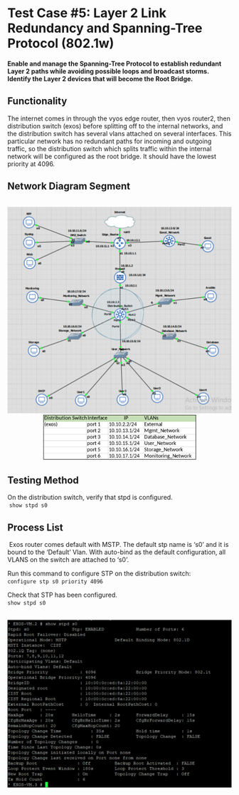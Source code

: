 # Test Case #5: Layer 2 Link Redundancy and Spanning-Tree Protocol (802.1w)  
#### Enable and manage the Spanning-Tree Protocol to establish redundant Layer 2 paths while avoiding possible loops and broadcast storms. Identify the Layer 2 devices that will become the Root Bridge. 


## Functionality
The internet comes in through the vyos edge router, then vyos router2, then distribution switch (exos) before splitting off to the internal networks, and the distribution switch has several vlans attached on several interfaces. 
This particular network has no redundant paths for incoming and outgoing traffic, so the distribution switch which splits traffic within the internal network will be configured as the root bridge. It should have the lowest priority at 4096.
 


## Network Diagram Segment
<br>
<div align="center">
  <img src="../screenshots/t5/diagram5.png" alt="diagram 5" width="700">
</div>
<div align="center">
  <img src="../screenshots/t5/switch_legend.png" alt="switch legend" width="345">
</div>

## Testing Method
On the distribution switch, verify that stpd is configured.  
 `show stpd s0`  


## Process List
 Exos router comes default with MSTP. The default stp name is ‘s0’ and it is bound to the ‘Default’ Vlan. With auto-bind as the default configuration, all VLANS on the switch are attached to ‘s0’.  

Run this command to configure STP on the distribution switch:  
`configure stp s0 priority 4096`  

Check that STP has been configured.  
`show stpd s0`
<br><br>
<div align="center">
  <img src="../screenshots/t5/show_ntp.png" alt="can't ping" width="700">
</div>
<br><br>
